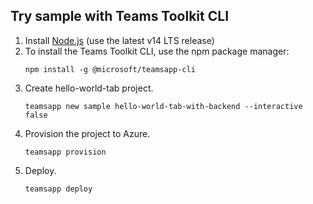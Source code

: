 ## Try sample with Teams Toolkit CLI

1. Install [Node.js](https://nodejs.org/en/download/) (use the latest v14 LTS release)
1. To install the Teams Toolkit CLI, use the npm package manager:
    ```
    npm install -g @microsoft/teamsapp-cli
    ```
1. Create hello-world-tab project.
    ```
    teamsapp new sample hello-world-tab-with-backend --interactive false
    ```
1. Provision the project to Azure.
    ```
    teamsapp provision
    ```
1. Deploy.
    ```
    teamsapp deploy
    ```
